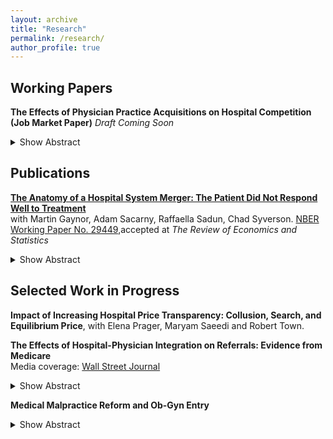 ```yaml
---
layout: archive
title: "Research"
permalink: /research/
author_profile: true
---
```


## Working Papers 
**The Effects of Physician Practice Acquisitions on Hospital Competition (Job Market Paper)** 
*Draft Coming Soon*  
<details>
<summary>Show Abstract</summary>
Consolidation between hospitals and physician practices is a ubiquitous feature of health care markets across the US. This paper examines the impacts of hospital-physician practice acquisition on physician referrals, hospital prices, and welfare using detailed administrative claims data from the Massachusetts APCD. I find that the effects vary substantially across dominant and non-dominant hospital systems in the state. Among non-dominant hospitals, acquisition leads to a 20 percentage point increase in within-system referral rates and to a 6% to 20% increase in hospital prices. In contrast, physician practice acquisition by a dominant hospital does not meaningfully shift referrals nor raise negotiated prices. To rationalize these empirical observations, I develop a bargaining model of competition and use the estimates to evaluate the effects of changes in physician practice ownership. The model demonstrates how changes in referral demand due to practice consolidation enhances the bargaining leverage of the acquiring hospital system. I then simulate the hospital acquisition of every physician practice in the state, and I find that hospital prices increase by .72% percent or \$198.58 per admission, though effects are larger across non-dominant firms. Higher payments to hospitals decrease insurer surplus by 18.83% or $18,231 per enrollee. Patient welfare declines by 21.91%, or \$185.25 per individual, due to shifts in physician referrals post-acquisition. 
</details>



## Publications 
[**The Anatomy of a Hospital System Merger: The Patient Did Not Respond Well to Treatment**](http://shruthi-venkatesh.github.io/files/GSSSV-Hospital-Merger-2023-09.pdf)  
with Martin Gaynor, Adam Sacarny, Raffaella Sadun, Chad Syverson. [NBER Working Paper No. 29449](https://www.nber.org/papers/w29449),accepted at *The Review of Economics and Statistics* 
<details>
<summary>Show Abstract</summary>
Despite the continuing US hospital merger wave, it remains unclear how mergers change, or fail to change, hospital behavior and performance. We open the “black box” of hospital practices through a mega-merger between two for-profit chains. Benchmarking the merger’s effects against the acquirer’s stated aims, we show they achieved some of their goals, harmonizing electronic medical records and sending managers to target hospitals. Post-acquisition managerial processes were similar across the merged chain. However, these interventions failed to drive detectable gains in performance. Our findings demonstrate the importance of organizations for merger research in health care and the economy more generally.
</details>


## Selected Work in Progress 
**Impact of Increasing Hospital Price Transparency: Collusion, Search, and Equilibrium Price**, with Elena Prager, Maryam Saeedi and Robert Town.  


**The Effects of Hospital-Physician Integration on Referrals: Evidence from Medicare**  
Media coverage: [Wall Street Journal](https://www.wsj.com/articles/the-hidden-system-that-explains-how-your-doctor-makes-referrals-11545926166)
<details>
<summary>Show Abstract</summary>
I examine the effect of hospital-physician practice acquisition on outpatient physician referral choice using the universe of Medicare claims data from 2007-2012. I use panel difference-in-difference regressions to document a .07 to .10 increase in the av- erage probability that an acquired physician refers to the owning hospital post-merger.This effect represents a nine-fold increase relative to the baseline probability of physi- cian referral to the owning hospital and remains stable over two years after the acquisi- tion date. Moreover, acquired physicians’ increase in referrals to the owning hospital is driven almost entirely by a reduction in their referrals to independently owned physi- cian practices.
</details>

**Medical Malpractice Reform and Ob-Gyn Entry** 
<details>
<summary>Show Abstract</summary>
The 2003 Texas Medical Malpractice Reform Act reduced punitive damage caps by 50 percent and imposed other measures that dramatically increased patients' costs of claiming malpractice. This potentially generates an incentive for physicians to enter and strategically locate in isolated areas with few competitors by lowering physician' costs of entry. I document obgyn entry and location patterns in Texas from 1997-2010 using physician counts data from the Texas Medical Board, the state licensing entity. With the passage of the law, Texas medical malpractice insurance rates for obgyns decline by 8 percent on average. This led to a 6 percent increase in obgyns per capita across the state. The probability that the most isolated counties have an obgyn increases from .166 in 1997 to .258 in 2010. Further, I estimate an entry model following Bresnahan and Reiss (1991) to show that the population required to sustain up to the first three obgyn entrants in the average Texas county is lower in the post-reform period.
</details>

